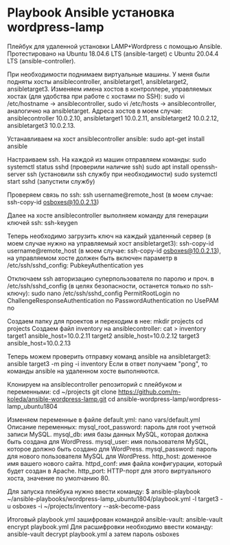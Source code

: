 # Playbook Ansible установка wordpress-lamp
Плейбук для удаленной установки LAMP+Wordpress с помощью Ansible.
Протестировано на Ubuntu 18.04.6 LTS (ansible-target) с Ubuntu 20.04.4 LTS (ansible-controller).

При необходимости поднимаем виртуальные машины. У меня были подняты хосты ansiblecontroller, ansibletarget1, ansibletarget2, ansibletarget3.
Изменяем имена хостов в контроллере, управляемых хостах (для удобства при работе с хостами по SSH): 
sudo vi /etc/hostname -> ansiblecontroller, sudo vi /etc/hosts -> ansiblecontroller, аналогично на ansibletarget.
Адреса хостов в моем случае: ansiblecontroller 10.0.2.10, ansibletarget1 10.0.2.11, ansibletarget2 10.0.2.12, ansibletarget3 10.0.2.13.

Устанавливаем на хост ansiblecontroller ansible:
sudo apt-get install ansible

Настраиваем ssh. На каждой из машин отправляем команды:
sudo systemctl status sshd (проверили наличие ssh)
sudo apt install openssh-server ssh (установили ssh службу при необходимости)
sudo systemctl start sshd (запустили службу)

Проверяем связь по ssh: ssh username@remote_host (в моем случае: 
ssh-copy-id osboxes@10.0.2.13)

Далее на хосте ansiblecontroller выполняем команду для генерации ключей ssh: 
ssh-keygen

Теперь необходимо загрузить ключ на каждый удаленный сервер (в моем случае нужно на управляемый хост ansibletarget3): 
ssh-copy-id username@remote_host (в моем случае: ssh-copy-id osboxes@10.0.2.13), на управляемом хосте должен быть включен параметр в /etc/ssh/sshd_config: PubkeyAuthentication yes

Отключаем ssh авторизацию суперпользователя по паролю и проч. в /etc/ssh/sshd_config (в целях безопасности, останется только по ssh-ключу):
sudo nano /etc/ssh/sshd_config 
PermitRootLogin no
ChallengeResponseAuthentication no
PasswordAuthentication no
UsePAM no

Создаем папку для проектов и переходим в нее:
mkdir projects
cd projects
Создаем файл inventory на ansiblecontroller:
cat > inventory
target1 ansible_host=10.0.2.11
target2 ansible_host=10.0.2.12
target3 ansible_host=10.0.2.13

Теперь можем проверить отправку команд ansible на ansibletarget3:
ansible target3 -m ping -i inventory
Если в ответ получаем "pong", то команды ansible на удаленном хосте выполняются.

Клонируем на ansiblecontroller репозиторий с плейбуком и переменными:
cd ~/projects
git clone https://github.com/m-koleda/ansible-wordpress-lamp.git
cd ansible-wordpress-lamp/wordpress-lamp_ubuntu1804

Изменяем переменные в файле default.yml:
nano vars/default.yml
Описание переменных:
mysql_root_password: пароль для root учетной записи MySQL.
mysql_db: имя базы данных MySQL, которая должна быть создана для WordPress.
mysql_user: имя пользователя MySQL, которое должно быть создано для WordPress.
mysql_password: пароль для нового пользователя MySQL для WordPress.
http_host: доменное имя вашего нового сайта.
httpd_conf: имя файла конфигурации, который будет создан в Apache.
http_port: HTTP-порт для этого виртуального хоста, значение по умолчанию 80.

Для запуска плейбука нужно ввести команду:
$ ansible-playbook ~/ansible-playbooks/wordpress-lamp_ubuntu1804/playbook.yml -l target3 -u osboxes -i ~/projects/inventory --ask-become-pass

Итоговый playbook.yml зашифрован командой ansible-vault:
ansible-vault encrypt playbook.yml
Для расшифровки необходимо ввести команду: 
ansible-vault decrypt playbook.yml
а затем пароль osboxes
